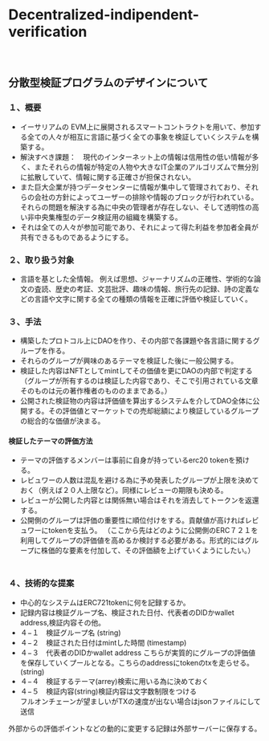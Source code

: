 # Decentralized-indipendent-verification
　　
## 分散型検証プログラムのデザインについて
  
  
  
### １、概要  

- イーサリアムの EVM上に展開されるスマートコントラクトを用いて、参加する全ての人々が相互に言語に基づく全ての事象を検証していくシステムを構築する。
- 解決すべき課題：　現代のインターネット上の情報は信用性の低い情報が多く、またそれらの情報が特定の人物や大きなIT企業のアルゴリズムで無分別に拡散していて、情報に関する正確さが担保されない。
- また巨大企業が持つデータセンターに情報が集中して管理されており、それらの会社の方針によってユーザーの排除や情報のブロックが行われている。
それらの問題を解決する為に中央の管理者が存在しない、そして透明性の高い非中央集権型のデータ検証用の組織を構築する。
- それは全ての人々が参加可能であり、それによって得た利益を参加者全員が共有できるものであるようにする。  
  
  
  
### ２、取り扱う対象
- 言語を基とした全情報。
例えば思想、ジャーナリズムの正確性、学術的な論文の査読、歴史の考証、文芸批評、趣味の情報、旅行先の記録、詩の定義などの言語や文字に関する全ての種類の情報を正確に評価や検証していく。　　

                                   
### ３、手法
  
- 構築したプロトコル上にDAOを作り、その内部で各課題や各言語に関するグループを作る。
- それらのグループが興味のあるテーマを検証した後に一般公開する。
- 検証した内容はNFTとしてmintしてその価値を更にDAOの内部で判定する（グループが所有するのは検証した内容であり、そこで引用されている文章そのものは元の著作権者のもののままである。）
- 公開された検証物の内容は評価値を算出するシステムを介してDAO全体に公開する。その評価値とマーケットでの売却総額により検証しているグループの総合的な価値が決まる。
　　
  
  
#### 検証したテーマの評価方法
- テーマの評価するメンバーは事前に自身が持っているerc20 tokenを預ける。
- レビュワーの人数は混乱を避ける為に予め発表したグループが上限を決めておく（例えば２０人上限など）。同様にレビューの期限も決める。
- レビューが公開した内容とは関係無い場合はそれを消去してトークンを返還する。
- 公開側のグループは評価の重要性に順位付けをする。貢献値が高ければレビュワーにtokenを支払う。
（ここから先はどのように公開側のERC７２１を利用してグループの評価値を高めるか検討する必要がある。形式的にはグループに株価的な要素を付加して、その評価額を上げていくようにしたい。）
　　
  　　
　　
　
 
### ４、技術的な提案

- 中心的なシステムはERC721tokenに何を記録するか。
- 記録内容は検証グループ名、検証された日付、代表者のDIDかwallet address,検証内容その他。
- ４−１　検証グループ名 (string)
- ４−２　検証された日付はmintした時間 (timestamp)
- ４−３　代表者のDIDかwallet address こちらが実質的にグループの評価値を保存していくプールとなる。こちらのaddressにtokenのtxを走らせる。(string)
- ４−４　検証するテーマ(arrey)検索に用いる為に決めておく
- ４−５　検証内容(string)検証内容は文字数制限をつける  
フルオンチェーンが望ましいがTXの速度が出ない場合はjsonファイルにして送信　　

外部からの評価ポイントなどの動的に変更する記録は外部サーバーに保存する。


